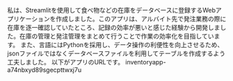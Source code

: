 私は、Streamlitを使用して食べ物などの在庫をデータベースに登録するWebアプリケーションを作成しました。このアプリは、アルバイト先で発注業務の際に在庫を逐一確認していたところ、記録の効率が悪いと感じた経験から開発しました。在庫の管理と発注管理をまとめて行うことで作業の効率化を目指しています。
また、言語にはPythonを採用し、データ操作の利便性を向上させるため、jsonファイルではなくデータベースファイルを利用してテーブルを作成するよう工夫しました。
以下がアプリのURLです。
inventoryapp-a74nbxyd89sgecpttwxj7u
